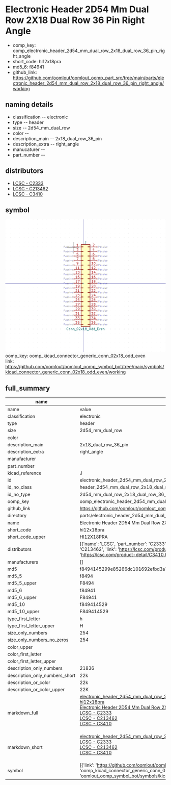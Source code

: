 # Electronic Header 2D54 Mm Dual Row 2X18 Dual Row 36 Pin Right Angle

  
* oomp_key: oomp_electronic_header_2d54_mm_dual_row_2x18_dual_row_36_pin_right_angle 
* short_code: hi12x18pra
* md5_6: f84941  
* github_link: https://github.com/oomlout/oomlout_oomp_part_src/tree/main/parts/electronic_header_2d54_mm_dual_row_2x18_dual_row_36_pin_right_angle/working  
## naming details
* classification -- electronic
* type -- header
* size -- 2d54_mm_dual_row
* color -- 
* description_main -- 2x18_dual_row_36_pin
* description_extra -- right_angle
* manucaturer -- 
* part_number -- 

## distributors
* [LCSC - C2333](https://lcsc.com/product-detail/C2333.html)  
* [LCSC - C213462](https://lcsc.com/product-detail/C213462.html)  
* [LCSC - C3410](https://lcsc.com/product-detail/C3410.html)  


## symbol

![](symbol/0/working/working_600.png)  
oomp_key: oomp_kicad_connector_generic_conn_02x18_odd_even  
link: https://github.com/oomlout/oomlout_oomp_symbol_bot/tree/main/symbols/kicad_connector_generic_conn_02x18_odd_even/working  


## full_summary
| name | value | 
| --- | --- | 
| name | value | 
| classification | electronic | 
| type | header | 
| size | 2d54_mm_dual_row | 
| color |  | 
| description_main | 2x18_dual_row_36_pin | 
| description_extra | right_angle | 
| manufacturer |  | 
| part_number |  | 
| kicad_reference | J | 
| id | electronic_header_2d54_mm_dual_row_2x18_dual_row_36_pin_right_angle | 
| id_no_class | header_2d54_mm_dual_row_2x18_dual_row_36_pin_right_angle | 
| id_no_type | 2d54_mm_dual_row_2x18_dual_row_36_pin_right_angle | 
| oomp_key | oomp_electronic_header_2d54_mm_dual_row_2x18_dual_row_36_pin_right_angle | 
| github_link | https://github.com/oomlout/oomlout_oomp_part_src/tree/main/parts/electronic_header_2d54_mm_dual_row_2x18_dual_row_36_pin_right_angle/working | 
| directory | parts/electronic_header_2d54_mm_dual_row_2x18_dual_row_36_pin_right_angle | 
| name | Electronic Header 2D54 Mm Dual Row 2X18 Dual Row 36 Pin Right Angle | 
| short_code | hi12x18pra | 
| short_code_upper | HI12X18PRA | 
| distributors | [{'name': 'LCSC', 'part_number': 'C2333', 'link': 'https://lcsc.com/product-detail/C2333.html', 'id': 'distributor_lcsc'}, {'name': 'LCSC', 'part_number': 'C213462', 'link': 'https://lcsc.com/product-detail/C213462.html', 'id': 'distributor_lcsc'}, {'name': 'LCSC', 'part_number': 'C3410', 'link': 'https://lcsc.com/product-detail/C3410.html', 'id': 'distributor_lcsc'}] | 
| manufacturers | [] | 
| md5 | f8494145299e85266dc101692efbd3a7 | 
| md5_5 | f8494 | 
| md5_5_upper | F8494 | 
| md5_6 | f84941 | 
| md5_6_upper | F84941 | 
| md5_10 | f849414529 | 
| md5_10_upper | F849414529 | 
| type_first_letter | h | 
| type_first_letter_upper | H | 
| size_only_numbers | 254 | 
| size_only_numbers_no_zeros | 254 | 
| color_upper |  | 
| color_first_letter |  | 
| color_first_letter_upper |  | 
| description_only_numbers | 21836 | 
| description_only_numbers_short | 22k | 
| description_or_color | 22k | 
| description_or_color_upper | 22K | 
| markdown_full | [electronic_header_2d54_mm_dual_row_2x18_dual_row_36_pin_right_angle](https://github.com/oomlout/oomlout_oomp_part_src/tree/main/parts/electronic_header_2d54_mm_dual_row_2x18_dual_row_36_pin_right_angle/working)<br>[hi12x18pra](https://github.com/oomlout/oomlout_oomp_part_src/tree/main/parts/electronic_header_2d54_mm_dual_row_2x18_dual_row_36_pin_right_angle/working)<br>[Electronic Header 2D54 Mm Dual Row 2X18 Dual Row 36 Pin Right Angle](https://github.com/oomlout/oomlout_oomp_part_src/tree/main/parts/electronic_header_2d54_mm_dual_row_2x18_dual_row_36_pin_right_angle/working)<br>[LCSC - C2333<br>](https://lcsc.com/product-detail/C2333.html)[LCSC - C213462<br>](https://lcsc.com/product-detail/C213462.html)[LCSC - C3410<br>](https://lcsc.com/product-detail/C3410.html)<br> | 
| markdown_short | [electronic_header_2d54_mm_dual_row_2x18_dual_row_36_pin_right_angle](https://github.com/oomlout/oomlout_oomp_part_src/tree/main/parts/electronic_header_2d54_mm_dual_row_2x18_dual_row_36_pin_right_angle/working)<br>[LCSC - C2333<br>](https://lcsc.com/product-detail/C2333.html)[LCSC - C213462<br>](https://lcsc.com/product-detail/C213462.html)[LCSC - C3410<br>](https://lcsc.com/product-detail/C3410.html)<br> | 
| symbol | [{'link': 'https://github.com/oomlout/oomlout_oomp_symbol_bot/tree/main/symbols/kicad_connector_generic_conn_02x18_odd_even', 'oomp_key': 'oomp_kicad_connector_generic_conn_02x18_odd_even', 'directory': 'oomlout_oomp_symbol_bot/symbols/kicad_connector_generic_conn_02x18_odd_even//working/working.kicad_sym'}] | 
